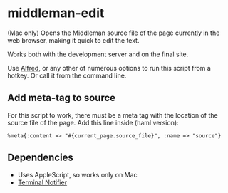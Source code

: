 middleman-edit
==============

(Mac only) Opens the Middleman source file of the page currently in the web browser, making it quick to edit the text.

Works both with the development server and on the final site.

Use [Alfred](http://www.alfredapp.com/), or any other of numerous options to run this script from a hotkey. Or
 call it from the command line.


## Add meta-tag to source

For this script to work, there must be a meta tag with the location of the source file
 of the page. Add this line inside <head> (haml version):

`%meta{:content => "#{current_page.source_file}", :name => "source"}`


## Dependencies

* Uses AppleScript, so works only on Mac
* [Terminal Notifier](http://rubygems.org/gems/terminal-notifier)